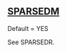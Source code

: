 ## [SPARSEDM](https://help.hexagonmi.com/bundle/MSC_Nastran_2022.4/page/Nastran_Combined_Book/qrg/parameters/TOC.SPARSEDM.xhtml)

Default = YES

See SPARSEDR.

